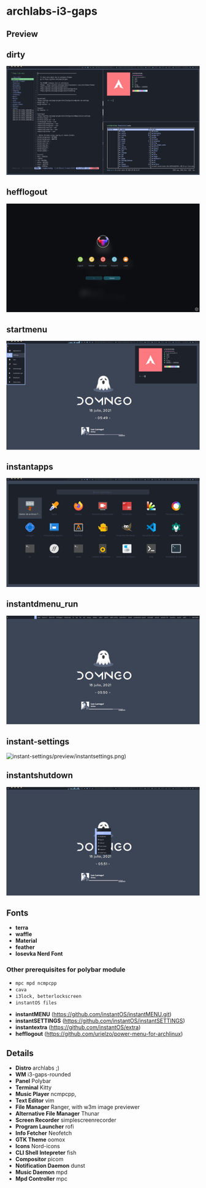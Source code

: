 # archlabs-i3-gaps

## Preview

## dirty
![dirty](/preview/vim-neofetch-ranger.png)
<br />
## hefflogout
![hefflogout](/preview/hefflogout.png)
<br />
## startmenu
![startmenu](/preview/instantstartmenu.png)
<br />
## instantapps
![instantapps](/preview/instantapps.png)
<br />
## instantdmenu_run
![instantdmenu_run](/preview/instantdmenu_run.png)
<br />
## instant-settings
![instant-settings]()/preview/instantsettings.png)
<br />
## instantshutdown
![instantshutdown](/preview/instantshutdown.png)

## Fonts
- **terra**
- **waffle**
- **Material**
- **feather**
- **Iosevka Nerd Font**

### Other prerequisites for polybar module
* `mpc mpd ncmpcpp`
* `cava`
* `i3lock, betterlockscreen`
* `instantOS files`
 
- **instantMENU** (https://github.com/instantOS/instantMENU.git)
- **instantSETTINGS** (https://github.com/instantOS/instantSETTINGS)
- **instantextra** (https://github.com/instantOS/extra)
- **hefflogout** (https://github.com/urielzo/power-menu-for-archlinux)

## Details
- **Distro** archlabs ;)
- **WM** i3-gaps-rounded
- **Panel** Polybar
- **Terminal** Kitty
- **Music Player** ncmpcpp,
- **Text Editor** vim
- **File Manager** Ranger, with w3m image previewer
- **Alternative File Manager** Thunar
- **Screen Recorder** simplescreenrecorder
- **Program Launcher** rofi
- **Info Fetcher** Neofetch
- **GTK Theme** oomox
- **Icons** Nord-icons
- **CLI Shell Intepreter** fish
- **Compositor** picom
- **Notification Daemon** dunst
- **Music Daemon** mpd
- **Mpd Controller** mpc
